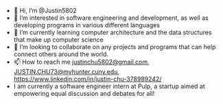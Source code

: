 - 👋 Hi, I’m @Justin5802
- 👀 I’m interested in software engineering and development, as well as developing programs in various different languages
- 🌱 I’m currently learning computer architecture and the data structures that make up computer science
- 💞️ I’m looking to collaborate on any projects and programs that can help connect others around the world.
- 📫 How to reach me justinchu5802@gmail.com, JUSTIN.CHU73@myhunter.cuny.edu, https://www.linkedin.com/in/justin-chu-378989242/
- I am currently a software engineer intern at Pulp, a startup aimed at empowering equal discussion and debates for all!

<!---
Justin5802/Justin5802 is a ✨ special ✨ repository because its `README.md` (this file) appears on your GitHub profile.
You can click the Preview link to take a look at your changes.
--->
